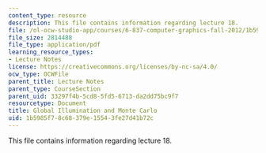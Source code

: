 ```yaml
---
content_type: resource
description: This file contains information regarding lecture 18.
file: /ol-ocw-studio-app/courses/6-837-computer-graphics-fall-2012/1b5985f78c68379e15543fe27d41b72c_MIT6_837F12_Lec18.pdf
file_size: 2814488
file_type: application/pdf
learning_resource_types:
- Lecture Notes
license: https://creativecommons.org/licenses/by-nc-sa/4.0/
ocw_type: OCWFile
parent_title: Lecture Notes
parent_type: CourseSection
parent_uid: 33297f4b-5cd8-5fd5-6713-da2dd75bc9f7
resourcetype: Document
title: Global Illumination and Monte Carlo
uid: 1b5985f7-8c68-379e-1554-3fe27d41b72c
---
```

This file contains information regarding lecture 18.